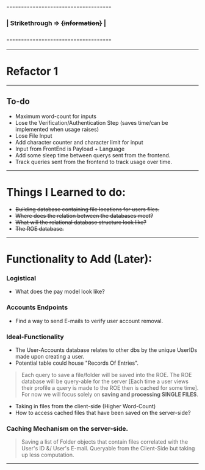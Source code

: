 ###  ------------------------------------
### | Strikethrough => ~~{information}~~ |
###  ------------------------------------
---

# Refactor 1
---
## To-do
- Maximum word-count for inputs
- Lose the Verification/Authentication Step (saves time/can be implemented when usage raises)
- Lose File Input 
- Add character counter and character limit for input 
- Input from FrontEnd is Payload + Language
- Add some sleep time between querys sent from the frontend.
- Track queries sent from the frontend to track usage over time.
---

# Things I Learned to do:
- ~~Building database containing file locations for users files.~~ 
- ~~Where does the relation between the databases meet?~~
- ~~What will the relational database structure look like?~~
- ~~The ROE database.~~

---

# Functionality to Add (Later):
### Logistical
- What does the pay model look like? 
### Accounts Endpoints
- Find a way to send E-mails to verify user account removal.
### Ideal-Functionality
- The User-Accounts database relates to other dbs by the unique UserIDs made upon creating a user.
- Potential table could house "Records Of Entries".
> Each query to save a file/folder will be saved into the ROE. The ROE database will be query-able for the server [Each time a user views their profile a query is made to the ROE then is cached for some time].
> For now we will focus solely on **saving and processing SINGLE FILES**.
- Taking in files from the client-side (Higher Word-Count)
- How to access cached files that have been saved on the server-side?
### Caching Mechanism on the server-side.
> Saving a list of Folder objects that contain files correlated with the User's ID &/ User's E-mail.
> Queryable from the Client-Side but taking up less computation.
---



